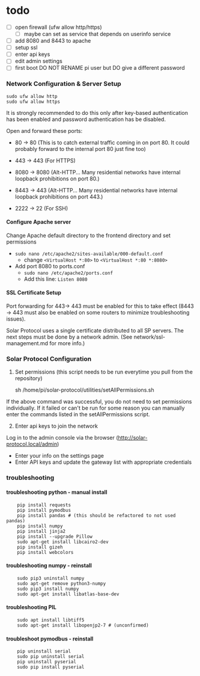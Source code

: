 # todo

- [ ] open firewall (ufw allow http/https)
  - [ ] maybe can set as service that depends on userinfo service
- [ ] add 8080 and 8443 to apache
- [ ] setup ssl
- [ ] enter api keys
- [ ] edit admin settings
- [ ] first boot DO NOT RENAME pi user but DO give a different password

### Network Configuration & Server Setup

    sudo ufw allow http
    sudo ufw allow https

It is strongly recommended to do this only after key-based authentication has been enabled and password authentication has be disabled.

Open and forward these ports:
* 80 -> 80 (This is to catch external traffic coming in on port 80. It could probably forward to the internal port 80 just fine too)
* 443 -> 443 (For HTTPS)

* 8080 -> 8080 (Alt-HTTP... Many residential networks have internal loopback prohibitions on port 80.)
* 8443 -> 443 (Alt-HTTP... Many residential networks have internal loopback prohibitions on port 443.)
* 2222 -> 22 (For SSH)

#### Configure Apache server

Change Apache default directory to the frontend directory and set permissions
* `sudo nano /etc/apache2/sites-available/000-default.conf`  
	* change `<VirtualHost *:80>` to `<VirtualHost *:80 *:8080>` 
* Add port 8080 to ports.conf
	* `sudo nano /etc/apache2/ports.conf`
	* Add this line: `Listen 8080`

#### SSL Certificate Setup
Port forwarding for 443-> 443 must be enabled for this to take effect (8443 -> 443 must also be enabled on some routers to minimize troubleshooting issues).

Solar Protocol uses a single certificate distributed to all SP servers. The next steps must be done by a network admin. (See network/ssl-management.md for more info.)

### Solar Protocol Configuration

1. Set permissions (this script needs to be run everytime you pull from the repository)

    sh /home/pi/solar-protocol/utilities/setAllPermissions.sh

If the above command was successful, you do not need to set permissions individually. If it failed or can't be run for some reason you can manually enter the commands listed in the setAllPermissions script.

2. Enter api keys to join the network 

Log in to the admin console via the browser (http://solar-protocol.local/admin)
* Enter your info on the settings page
* Enter API keys and update the gateway list with appropriate credentials

### troubleshooting

#### troubleshooting python - manual install

		pip install requests
		pip install pymodbus
		pip install pandas # (this should be refactored to not used pandas)  
		pip install numpy
		pip install jinja2
		pip install --upgrade Pillow
		sudo apt-get install libcairo2-dev
		pip install gizeh
		pip install webcolors

#### troubleshooting numpy - reinstall

		sudo pip3 uninstall numpy
		sudo apt-get remove python3-numpy
		sudo pip3 install numpy
		sudo apt-get install libatlas-base-dev

#### troubleshooting PIL

		sudo apt install libtiff5
		sudo apt-get install libopenjp2-7 # (unconfirmed)

#### troubleshoot pymodbus - reinstall

		pip uninstall serial
		sudo pip uninstall serial
		pip uninstall pyserial
		sudo pip install pyserial
